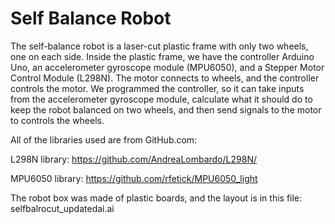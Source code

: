 # Self Balance Robot
The self-balance robot is a laser-cut plastic frame with only two wheels, one on each side. Inside the plastic frame, we have the controller Arduino Uno, an accelerometer gyroscope module (MPU6050), and a Stepper Motor Control Module (L298N). 
The motor connects to wheels, and the controller controls the motor. We programmed the controller, so it can take inputs from the accelerometer gyroscope module, calculate what it should do to keep the robot balanced on two wheels, and then send signals to the motor to controls the wheels.

All of the libraries used are from GitHub.com:

L298N library: 
https://github.com/AndreaLombardo/L298N/

MPU6050 library:
https://github.com/rfetick/MPU6050_light

The robot box was made of plastic boards, and the layout is in this file:  selfbalrocut_updatedai.ai
